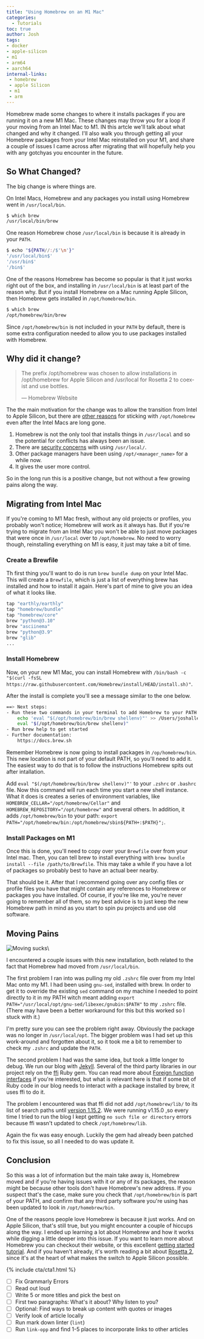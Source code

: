 ```yaml
---
title: "Using Homebrew on an M1 Mac"
categories:
  - Tutorials
toc: true
author: Josh
tags:
- docker
- apple-silicon
- m1
- arm64
- aarch64
internal-links:
 - homebrew
 - apple Silicon
 - m1
 - arm
---
```


Homebrew made some changes to where it installs packages if you are running it on a new M1 Mac. These changes may throw you for a loop if your moving from an Intel Mac to M1. IN this artcle we'll talk about what changed and why it changed. I'll also walk you through getting all your Homebrew packages from your Intel Mac reinstalled on your M1, and share a couple of issues I came across after migrating that will hopefully help you with any gotchyas you encounter in the future.

## So What Changed?

The big change is where things are.

On Intel Macs, Homebrew and any packages you install using Homebrew went in `/usr/local/bin`.

~~~{.bash caption=">_ Intel"}
$ which brew
/usr/local/bin/brew
~~~

One reason Homebrew chose `/usr/local/bin` is because it is already in your `PATH`.

~~~{.bash caption=">_ M1"}
$ echo "${PATH//:/$'\n'}"
'/usr/local/bin$'
'/usr/bin$'
'/bin$'
~~~

One of the reasons Homebrew has become so popular is that it just works right out of the box, and installing in `/usr/local/bin` is at least part of the reason why.
But if you install Homebrew on a Mac running Apple Silicon, then Homebrew gets installed in `/opt/homebrew/bin`. 

~~~{.bash caption=">_"}
$ which brew
/opt/homebrew/bin/brew
~~~

Since `/opt/homebrew/bin` is not included in your `PATH` by default, there is some extra configuration needed to allow you to use packages installed with Homebrew. 

## Why did it change?

<blockquote class="twitter-tweet"><p lang="en" dir="ltr">The prefix /opt/homebrew was chosen to allow installations in /opt/homebrew for Apple Silicon and /usr/local for Rosetta 2 to coexist and use bottles.</p>&mdash; Homebrew Website</blockquote>

The the main motivation for the change was to allow the transition from Intel to Apple Silicon, but there are [other reasons](https://github.com/Homebrew/brew/issues/9177) for sticking with `/opt/homebrew` even after the Intel Macs are long gone.

1. Homebrew is not the only tool that installs things in `/usr/local` and so the potential for conflicts has always been an issue.
2. There are [security concerns](https://applehelpwriter.com/2018/03/21/how-homebrew-invites-users-to-get-pwned/) with using `/usr/local/`.
3. Other package managers have been using `/opt/<manager_name>` for a while now.
4. It gives the user more control.

So in the long run this is a positive change, but not without a few growing pains along the way.

## Migrating from Intel Mac

If you're coming to M1 Mac fresh, without any old projects or profiles, you probably won't notice; Homebrew will work as it always has. But if you're trying to migrate from an Intel Mac you won't be able to just move packages that were once in `/usr/local` over to `/opt/homebrew`. No need to worry though, reinstalling everything on M1 is easy, it just may take a bit of time.

### Create a Brewfile

Th first thing you'll want to do is run `brew bundle dump` on your Intel Mac. This will create a `Brewfile`, which is just a list of everything brew has installed and how to install it again. Here's part of mine to give you an idea of what it looks like.

~~~{.bash caption=">_"}
tap "earthly/earthly"
tap "homebrew/bundle"
tap "homebrew/core"
brew "python@3.10"
brew "asciinema"
brew "python@3.9"
brew "glib"
...
~~~
### Install Homebrew

Now, on your new M1 Mac, you can install Homebrew with `/bin/bash -c "$(curl -fsSL https://raw.githubusercontent.com/Homebrew/install/HEAD/install.sh)"`.

After the install is complete you'll see a message similar to the one below.

~~~{.bash caption=">_"}
==> Next steps:
- Run these two commands in your terminal to add Homebrew to your PATH:
    echo 'eval "$(/opt/homebrew/bin/brew shellenv)"' >> /Users/joshalletto/.zprofile
    eval "$(/opt/homebrew/bin/brew shellenv)"
- Run brew help to get started
- Further documentation:
    https://docs.brew.sh
~~~

Remember Homebrew is now going to install packages in `/op/homebrew/bin`. This new location is not part of your default PATH, so you'll need to add it. The easiest way to do that is to follow the instructions Homebrew spits out after intallation.

Add `eval "$(/opt/homebrew/bin/brew shellenv)"'` to your `.zshrc` or `.bashrc` file. Now this command will run each time you start a new shell instance. What it does is creates a series of environment variables, like `HOMEBREW_CELLAR="/opt/homebrew/Cellar"` and `HOMEBREW_REPOSITORY="/opt/homebrew"` and several others. In addition, it adds `/opt/homebrew/bin` to your path: `export PATH="/opt/homebrew/bin:/opt/homebrew/sbin${PATH+:$PATH}";`.

### Install Packages on M1

Once this is done, you'll need to copy over your `Brewfile` over from your Intel mac. Then, you can tell brew to install everything with `brew bundle install --file /path/to/Brewfile`. This may take a while if you have a lot of packages so probably best to have an actual beer nearby.

That should be it. After that I recommend going over any config files or profile files you have that might contain any references to Homebrew or packages you have installed. Of course, if you're like me, you're never going to remember all of them, so my best advice is to just keep the new Homebrew path in mind as you start to spin pu projects and use old software.

## Moving Pains

![Moving sucks]({{site.images}}{{page.slug}}/moving.jpg)\

I encountered a couple issues with this new installation, both related to the fact that Homebrew had moved from `/usr/local/bin`.

The first problem I ran into was pulling my old `.zshrc` file over from my Intel Mac onto my M1. I had been using `gnu-sed`, installed with brew. In order to get it to override the existing `sed` command on my machine I needed to point directly to it in my  PATH witch meant adding `export  PATH="/usr/local/opt/gnu-sed/libexec/gnubin:$PATH"` to my `.zshrc` file. (There may have been a better workaround for this but this worked so I stuck with it.) 

I'm pretty sure you can see the problem right away. Obviously the package was no longer in `/usr/local/opt`. The bigger problem was I had set up this work-around and forgotten about it, so it took me a bit to remember to check my `.zshrc` and update the `PATH`.

The second problem I had was the same idea, but took a little longer to debug. We run our blog with [Jekyll](https://jekyllrb.com/). Several of the third party libraries in our project rely on the [ffi](https://github.com/ffi/ffi/) Ruby gem. You can read more about [Foreign function interfaces](https://en.wikipedia.org/wiki/Foreign_function_interface) if you're interested, but what is relevant here is that if some bit of Ruby code in our blog needs to interact with a package installed by brew, it uses ffi to do it.

The problem I encountered was that ffi did not add `/opt/homebrew/lib/` to its list of search paths until [version 1.15.2](https://github.com/ffi/ffi/blob/master/CHANGELOG.md#1152--2021-06-16). We were running v1.15.0 ,so every time I tried to run the blog I kept getting `no such file or directory` errors because ffi wasn't updated to check `/opt/homebrew/lib`.

Again the fix was easy enough. Luckily the gem had already been patched to fix this issue, so all I needed to do was update it.

## Conclusion

So this was a lot of information but the main take away is, Homebrew moved and if you're having issues with it or any of its packages, the reason might be because other tools don't have Homebrew's new address. If you suspect that's the case, make sure you check that `/opt/homebrew/bin` is part of your PATH, and confirm that any third party software you're using has been updated to look in `/opt/homebrew/bin`.

One of the reasons people love Homebrew is because it just works. And on Apple Silicon, that's still true, but you might encounter a couple of hiccups along the way. I ended up learning a lot about Homebrew and how it works while digging a little deeper into this issue. If you want to learn more about Homebrew you can checkout their website, or this excellent [getting started tutorial](https://mac.install.guide/homebrew/3.html). And if you haven't already, it's worth reading a bit about [Rosetta 2](https://screenrant.com/apple-rosetta-2-explained/), since it's at the heart of what makes the switch to Apple Silicon possible.

{% include cta/cta1.html %}

- [ ] Fix Grammarly Errors
- [ ] Read out loud
- [ ] Write 5 or more titles and pick the best on
- [ ] First two paragraphs: What's it about? Why listen to you?
- [ ] Optional: Find ways to break up content with quotes or images
- [ ] Verify look of article locally
- [ ] Run mark down linter (`lint`)
- [ ] Run `link-opp` and find 1-5 places to incorporate links to other articles
